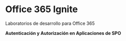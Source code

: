 ﻿# Office 365 Ignite
Laboratorios de desarrollo para Office 365

**Autenticación y Autorización en Aplicaciones de SPO**
